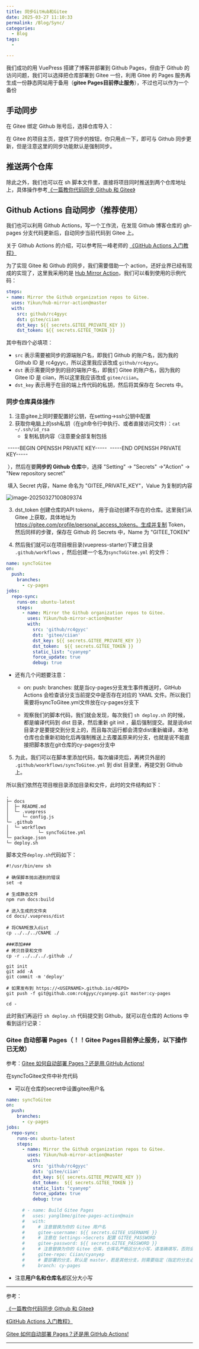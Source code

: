 ```yaml
---
title: 同步GitHub和Gitee
date: 2025-03-27 11:10:33
permalink: /Blog/Sync/
categories:
  - Blog
tags:
  - 

---
```




我们成功的用 VuePress 搭建了博客并部署到 Github Pages，但由于 Github 的访问问题，我们可以选择把仓库部署到 Gitee 一份，利用 Gitee 的 Pages 服务再生成一份静态网站用于备用（**gitee Pages目前停止服务**），不过也可以作为一个备份



## 手动同步

在 Gitee 绑定 Github 账号后，选择仓库导入：

在 Gitee 的项目主页，提供了同步的按钮，你只用点一下，即可与 Github 同步更新，但是注意这里的同步功能默认是强制同步。



## 推送两个仓库

除此之外，我们也可以在 sh 脚本文件里，直接将项目同时推送到两个仓库地址上，具体操作参考[《一篇教你代码同步 Github 和 Gitee》](https://github.com/mqyqingfeng/Blog/issues/236) 



## Github Actions 自动同步（推荐使用）

我们也可以利用 Github Actions，写一个工作流，在发现 Github 博客仓库的 gh-pages 分支代码更新后，自动同步当前代码到 Gitee 上。

关于 Github Actions 的介绍，可以参考阮一峰老师的 [《GitHub Actions 入门教程》](http://www.ruanyifeng.com/blog/2019/09/getting-started-with-github-actions.html)

为了实现 Gitee 和 Github 的同步，我们需要借助一个 action，还好业界已经有现成的实现了，这里我采用的是 [Hub Mirror Action](https://github.com/Yikun/hub-mirror-action)，我们可以看到使用的示例代码：

```yml
steps:
- name: Mirror the Github organization repos to Gitee.
  uses: Yikun/hub-mirror-action@master
  with:
    src: github/rc4gyyc
    dst: gitee/ciian
    dst_key: ${{ secrets.GITEE_PRIVATE_KEY }}
    dst_token: ${{ secrets.GITEE_TOKEN }}
```

其中有四个必填项：

- `src` 表示需要被同步的源端账户名，即我们 Github 的账户名，因为我的 Github ID 是 rc4gyyc，所以这里我应该改成 `github/rc4gyyc`。
- `dst` 表示需要同步到的目的端账户名，即我们 Gitee 的账户名，因为我的 Gitee ID 是 ciian，所以这里我应该改成 `gitee/ciian`。
- `dst_key` 表示用于在目的端上传代码的私钥，然后将其保存在 Secrets 中。

### 同步仓库具体操作

1. 注意gitee上同时要配置好公钥，在setting->ssh公钥中配置
2. 获取你电脑上的ssh私钥（在git命令行中执行、或者直接访问文件）：`cat ~/.ssh/id_rsa`
   - 复制私钥内容（注意要全部复制包括

​			-----BEGIN OPENSSH PRIVATE KEY-----
​			-----END OPENSSH PRIVATE KEY-----

​			），然后在要**同步的 Github 仓库**中，选择 "Setting" -> "Secrets" ->"Action" -> "New repository secret"

​			填入 Secret 内容，Name 命名为 "GITEE_PRIVATE_KEY"，Value 为复制的内容

![image-20250327100809374](https://img.cyanyep.top/Blog/image-20250327100809374.png)

3. dst_token 创建仓库的API tokens， 用于自动创建不存在的仓库。这里我们从 Gitee 上获取，具体地址为 https://gitee.com/profile/personal_access_tokens。生成并复制 Token，然后同样的步骤，保存在 Github 的 Secrets 中，Name 为 "GITEE_TOKEN"

4. 然后我们就可以在项目根目录(vuepress-starter)下建立目录 `.github/workflows` ，然后创建一个名为`syncToGitee.yml` 的文件：

```yml
name: syncToGitee
on:
  push:
    branches:
      - cy-pages
jobs:
  repo-sync:
    runs-on: ubuntu-latest
    steps:
      - name: Mirror the Github organization repos to Gitee.
        uses: Yikun/hub-mirror-action@master
        with:
          src: 'github/rc4gyyc'
          dst: 'gitee/ciian'
          dst_key: ${{ secrets.GITEE_PRIVATE_KEY }}
          dst_token:  ${{ secrets.GITEE_TOKEN }}
          static_list: "cyanyep"
          force_update: true
          debug: true
```

- 还有几个问题要注意：

  - on: push: branches: 就是当cy-pages分支发生事件推送时，GitHub Actions 会检查该分支当前提交中是否存在对应的 YAML 文件。所以我们需要将syncToGitee.yml文件放在cy-pages分支下

  - 观察我们的脚本代码，我们就会发现，每次我们 `sh deploy.sh` 的时候，都是编译代码到 dist 目录，然后重新 git init ，最后强制提交。就是说dist目录才是要提交到分支上的，而且每次运行都会清空dist重新编译，本地仓库也会重新初始化后再强制推送上去覆盖原来的分支，也就是说不能直接把脚本放在git仓库的cy-pages分支中


5. 为此，我们可以在脚本里添加代码，每次编译完后，再拷贝外层的 `.github/woorkflows/syncToGitee.yml` 到 dist 目录里，再提交到 Github 上。

所以我们依然在项目根目录添加目录和文件，此时的文件结构如下：

```
.
├─ docs
│  ├─ README.md
│  └─ .vuepress
│     └─ config.js
└─ .github
│  └─ workflows
│			└─ syncToGitee.yml
└─ package.json
└─ deploy.sh
```

脚本文件`deploy.sh`代码如下：

```
#!/usr/bin/env sh

# 确保脚本抛出遇到的错误
set -e

# 生成静态文件
npm run docs:build

# 进入生成的文件夹
cd docs/.vuepress/dist

# 将CNAME放入dist
cp ../../../CNAME ./

###添加###
# 拷贝目录和文件
cp -r ../../../.github ./

git init
git add -A
git commit -m 'deploy'

# 如果发布到 https://<USERNAME>.github.io/<REPO>
git push -f git@github.com:rc4gyyc/cyanyep.git master:cy-pages

cd -
```

此时我们再运行 `sh deploy.sh` 代码提交到 Github，就可以在仓库的 Actions 中看到运行记录：



### Gitee 自动部署 Pages（！！Gitee Pages目前停止服务，以下操作已无效）

参考：[Gitee 如何自动部署 Pages？还是用 GitHub Actions!](https://github.com/mqyqingfeng/Blog/issues/238)

在syncToGitee文件中补充代码

- 可以在仓库的secret中设置gitee用户名

```yml
name: syncToGitee
on:
  push:
    branches:
      - cy-pages
jobs:
  repo-sync:
    runs-on: ubuntu-latest
    steps:
      - name: Mirror the Github organization repos to Gitee.
        uses: Yikun/hub-mirror-action@master
        with:
          src: 'github/rc4gyyc'
          dst: 'gitee/ciian'
          dst_key: ${{ secrets.GITEE_PRIVATE_KEY }}
          dst_token:  ${{ secrets.GITEE_TOKEN }}
          static_list: "cyanyep"
          force_update: true
          debug: true
          
      # - name: Build Gitee Pages
      #   uses: yanglbme/gitee-pages-action@main
      #   with:
      #     # 注意替换为你的 Gitee 用户名
      #     gitee-username: ${{ secrets.GITEE_USERNAME }}
      #     # 注意在 Settings->Secrets 配置 GITEE_PASSWORD
      #     gitee-password: ${{ secrets.GITEE_PASSWORD }}
      #     # 注意替换为你的 Gitee 仓库，仓库名严格区分大小写，请准确填写，否则会出错
      #     gitee-repo: Ciian/cyanyep
      #     # 要部署的分支，默认是 master，若是其他分支，则需要指定（指定的分支必须存在）
      #     branch: cy-pages
```

- 注意**用户名和仓库名**都区分大小写



---

参考：

[《一篇教你代码同步 Github 和 Gitee》](https://github.com/mqyqingfeng/Blog/issues/236) 

 [《GitHub Actions 入门教程》](http://www.ruanyifeng.com/blog/2019/09/getting-started-with-github-actions.html)

[Gitee 如何自动部署 Pages？还是用 GitHub Actions!](https://github.com/mqyqingfeng/Blog/issues/238)



---

